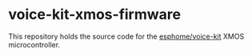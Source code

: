 # voice-kit-xmos-firmware

This repository holds the source code for the [esphome/voice-kit](https://github.com/esphome/voice-kit) XMOS microcontroller.
